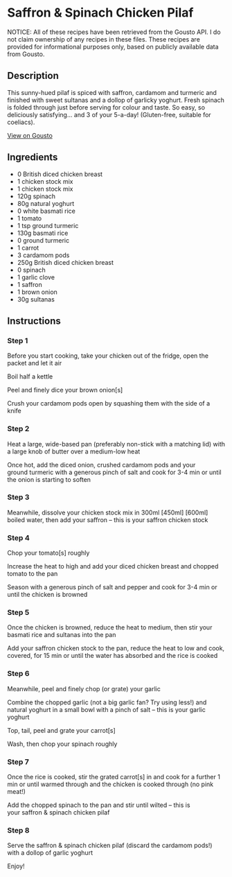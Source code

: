 # Saffron & Spinach Chicken Pilaf

NOTICE: All of these recipes have been retrieved from the Gousto API. I do not claim ownership of any recipes in these files. These recipes are provided for informational purposes only, based on publicly available data from Gousto.

## Description

This sunny-hued pilaf is spiced with saffron, cardamom and turmeric and finished with sweet sultanas and a dollop of garlicky yoghurt. Fresh spinach is folded through just before serving for colour and taste. So easy, so deliciously satisfying... and 3 of your 5-a-day! (Gluten-free, suitable for coeliacs).

[View on Gousto](https://www.gousto.co.uk/recipes/cookbook/saffron-spinach-chicken-pilaf)

## Ingredients

- 0 British diced chicken breast
- 1 chicken stock mix
- 1 chicken stock mix
- 120g spinach
- 80g natural yoghurt
- 0 white basmati rice
- 1 tomato
- 1 tsp ground turmeric
- 130g basmati rice
- 0 ground turmeric
- 1 carrot
- 3 cardamom pods
- 250g British diced chicken breast
- 0 spinach
- 1 garlic clove
- 1 saffron
- 1 brown onion
- 30g sultanas

## Instructions


### Step 1

Before you start cooking, take your chicken out of the fridge, open the packet and let it air

Boil half a kettle

Peel and finely dice your brown onion[s]

Crush your cardamom pods open by squashing them with the side of a knife


### Step 2

Heat a large, wide-based pan (preferably non-stick with a matching lid) with a large knob of butter over a medium-low heat

Once hot, add the diced onion, crushed cardamom pods and your ground turmeric with a generous pinch of salt and cook for 3-4 min or until the onion is starting to soften


### Step 3

Meanwhile, dissolve your chicken stock mix in 300ml <span class="text-purple">[450ml]</span> <span class="text-danger">[600ml]</span> boiled water, then add your saffron – this is your saffron chicken stock


### Step 4

Chop your tomato[s] roughly

Increase the heat to high and add your diced chicken breast and chopped tomato to the pan

Season with a generous pinch of salt and pepper and cook for 3-4 min or until the chicken is browned


### Step 5

Once the chicken is browned, reduce the heat to medium, then stir your basmati rice and sultanas into the pan

Add your saffron chicken stock to the pan, reduce the heat to low and cook, covered, for 15 min or until the water has absorbed and the rice is cooked


### Step 6

Meanwhile, peel and finely chop (or grate) your garlic

Combine the chopped garlic (not a big garlic fan? Try using less!)<span class="text-danger"> </span>and natural yoghurt in a small bowl with a pinch of salt – this is your garlic yoghurt

Top, tail, peel and grate your carrot[s]

Wash, then chop your spinach roughly


### Step 7

Once the rice is cooked, stir the grated carrot[s] in and cook for a further 1 min or until warmed through and the chicken is cooked through (no pink meat!)

Add the chopped spinach to the pan and stir until wilted – this is your saffron & spinach chicken pilaf

### Step 8

Serve the saffron & spinach chicken pilaf (discard the cardamom pods!) with a dollop of garlic yoghurt

Enjoy!

